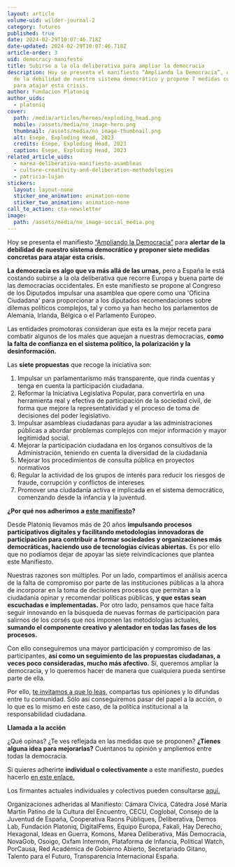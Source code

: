```yaml
---
layout: article
volume-uid: wilder-journal-2
category: futures
published: true
date: 2024-02-29T10:07:46.718Z
date-updated: 2024-02-29T10:07:46.718Z
article-order: 3
uid: democracy-manifesto
title: Subirse a la ola deliberativa para ampliar la democracia
description: Hoy se presenta el manifiesto “Ampliando la Democracia”, que alerta
  de la debilidad de nuestro sistema democrático y propone 7 medidas concretas
  para atajar esta crisis.
author: Fundacion Platoniq
author_uids:
  - platoniq
cover:
  path: /media/articles/heroes/exploding_head.png
  mobile: /assets/media/no_image-hero.png
  thumbnail: /assets/media/no_image-thumbnail.png
  alt: Esepe, Exploding Head, 2023
  credits: Esepe, Exploding Head, 2023
  caption: Esepe, Exploding Head, 2023
related_article_uids:
  - marea-deliberativa-manifiesto-asambleas
  - culture-creativity-and-deliberation-methodologies
  - patricia-lujan
stickers:
  layout: layout-none
  sticker_one_animation: animation-none
  sticker_two_animation: animation-none
call_to_action: cta-newsletter
image:
  path: /assets/media/no_image-social_media.png
---
```

Hoy se presenta el manifiesto [“Ampliando la Democracia”](https://ampliandodemocracia.org/manifiesto-por-la-ampliacion-de-la-democracia/) para **alertar de la debilidad de nuestro sistema democrático y proponer siete medidas concretas para atajar esta crisis.**

**La democracia es algo que va más allá de las urnas,** pero a España le está costando subirse a la ola deliberativa que recorre Europa y buena parte de las democracias occidentales. En este manifiesto se propone al Congreso de los Diputados impulsar una asamblea que opere como una 'Oficina Ciudadana' para proporcionar a los diputados recomendaciones sobre dilemas políticos complejos, tal y como ya han hecho los parlamentos de Alemania, Irlanda, Bélgica o el Parlamento Europeo.

Las entidades promotoras consideran que esta es la mejor receta para combatir algunos de los males que aquejan a nuestras democracias, **como la falta de confianza en el sistema político, la polarización y la desinformación.**

Las **siete propuestas** que recoge la iniciativa son:

1. Impulsar un parlamentarismo más transparente, que rinda cuentas y tenga en cuenta la participación ciudadana.
2. Reformar la Iniciativa Legislativa Popular, para convertirla en una herramienta real y efectiva de participación de la sociedad civil, de forma que mejore la representatividad y el proceso de toma de decisiones del poder legislativo.
3. Impulsar asambleas ciudadanas para ayudar a las administraciones públicas a abordar problemas complejos con mejor información y mayor legitimidad social.
4. Mejorar la participación ciudadana en los órganos consultivos de la Administración, teniendo en cuenta la diversidad de la ciudadanía
5. Mejorar los procedimientos de consulta pública en proyectos normativos
6. Regular la actividad de los grupos de interés para reducir los riesgos de fraude, corrupción y conflictos de intereses
7. Promover una ciudadanía activa e implicada en el sistema democrático, comenzando desde la infancia y la juventud.

**¿Por qué nos adherimos a [este manifiesto](https://ampliandodemocracia.org/manifiesto-por-la-ampliacion-de-la-democracia/)?**

Desde Platoniq llevamos más de 20 años **impulsando procesos participativos digitales y facilitando metodologías innovadoras de participación para contribuir a formar sociedades y organizaciones más democráticas, haciendo uso de tecnologías cívicas abiertas.** Es por ello que no podíamos dejar de apoyar las siete reivindicaciones que plantea este Manifiesto.

Nuestras razones son múltiples. Por un lado, compartimos el análisis acerca de la falta de compromiso por parte de las instituciones públicas a la ahora de incorporar en la toma de decisiones procesos que permitan a la ciudadanía opinar y recomendar políticas públicas, **y que estas sean escuchadas e implementadas.** Por otro lado, pensamos que hace falta seguir innovando en la búsqueda de nuevas formas de participación para salirnos de los corsés que nos imponen las metodologías actuales, **sumando el componente creativo y alentador en todas las fases de los procesos.**

Con ello conseguiremos una mayor participación y compromiso de las participantes, **así como un seguimiento de las propuestas ciudadanas, a veces poco consideradas, mucho más afectivo.** Sí, queremos ampliar la democracia, y lo queremos hacer de manera que cualquiera pueda sentirse parte de ella. 

Por ello, [te invitamos a que lo leas](https://ampliandodemocracia.org/manifiesto-por-la-ampliacion-de-la-democracia/), compartas tus opiniones y lo difundas entre tu comunidad. Sólo así conseguiremos pasar del papel a la acción, o lo que es lo mismo en este caso, de la política institucional a la responsabilidad ciudadana.

**Llamada a la acción**

¿Qué opinas? ¿Te ves reflejada en las medidas que se proponen? **¿Tienes alguna idea para mejorarlas?** Cuéntanos tu opinión y ampliemos entre todas la democracia.

Si quieres adherirte **individual o colectivamente** a este manifiesto, puedes hacerlo [en este enlace.](https://ampliandodemocracia.org/manifiesto-por-la-ampliacion-de-la-democracia/)

Los firmantes actuales individuales y colectivos pueden consultarse [aquí.](https://docs.google.com/document/d/1bthN4p7DxwiUms6gUQ4V4AvGnWUqn17m/edit?rtpof=true&sd=true)

Organizaciones adheridas al Manifiesto: Cámara Cívica, Cátedra José María Martín Patino de la Cultura del Encuentro, CECU, Coglobal, Consejo de la Juventud de España, Cooperativa Raons Públiques, Deliberativa, Demos Lab, Fundación Platoniq, DigitalFems, Equipo Europa, Fakali, Hay Derecho, Hexagonal, Ideas en Guerra, Komons, Marea Deliberativa, Más Democracia, NovaGob, Osoigo, Oxfam Intermón, Plataforma de Infancia, Political Watch, PorCausa, Red Académica de Gobierno Abierto, Secretariado Gitano, Talento para el Futuro, Transparencia Internacional España.
